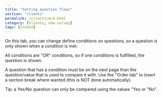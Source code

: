 ```yaml
---
title: "Setting question flows"
section: "clients"
permalink: /clients/A/4.html
category: [clients, new-survey]
tags: [create]
---
```


On this tab, you can change define conditions on questions, so a question is only shown when a condition is met.

All conditions are "OR" conditions, so if one conditions is fullfilled, the question is shown.

A question that has a condition must be on the next page than the question/value that is used to compare it with. Use the "Order tab" to insert a section break where wanted (this is NOT done automatically).

Tip: a Yes/No question can only be compared using the values "Yes or "No".
